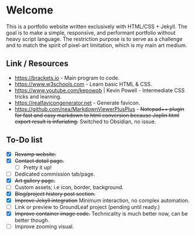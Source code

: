 # Welcome
This is a portfolio website written exclusively with HTML/CSS + Jekyll. The goal is to make a simple, responsive, and performant portfolio without heavy script language. The restriction purpose is to serve as a challenge and to match the spirit of pixel-art limitation, which is my main art medium.

## Link / Resources
- https://brackets.io - Main program to code.
- https://www.w3schools.com - Learn basic HTML & CSS.
- https://www.youtube.com/kepowob | Kevin Powell - Intermediate CSS tricks and learning.
- https://realfavicongenerator.net - Generate favicon.
- https://github.com/nea/MarkdownViewerPlusPlus - ~~Notepad++ plugin for fast and easy markdown to html conversion because Joplin html export result is infuriating.~~ Switched to Obsidian, no issue.

## To-Do list
- [x] ~~Revamp website.~~
- [x] ~~Contact detail page.~~
  - [ ] Pretty it up!
- [ ] Dedicated commission tab/page.
- [x] ~~Art gallery page.~~
- [ ] Custom assets; i.e icon, border, background.
- [x] ~~Blog/project history post section.~~
- [x] ~~Improve Jekyll integration~~ Minimum interaction, no complex automation.
- [ ] Link or preview to GroundLeaf project (pending until ready.)
- [x] ~~Improve container image code.~~ Technicality is much better now, can be better though.
- [ ] Improve zooming visual.